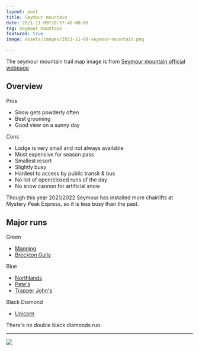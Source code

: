 ```yaml
---
layout: post
title: Seymour mountain
date: 2021-11-09T20:57:48-08:00
tag: Seymour mountain
featured: true
image: assets/images/2021-11-09-seymour-mountain.png

---
```


The seymour mountain trail map image is from [Seymour mountain official webpage](https://mtseymour.ca/trailmap)

## Overview

Pros

* Snow gets powderly often
* Best grooming
* Good view on a sunny day

Cons

* Lodge is very small and not always available
* Most expensive for season pass
* Smallest resort
* Slightly busy
* Hardest to access by public transit & bus
* No list of open/closed runs of the day
* No snow cannon for artificial snow

Though this year 2021/2022 Seymour has installed more chairlifts at Mystery Peak Express, so it is less busy than the past.

## Major runs

Green
* [Manning](/manning)
* [Brockton Gully](/brockton-gully)

Blue
* [Northlands](/northlands)
* [Pete's](/petes)
* [Trapper John's](/trapper-johns)

Black Diamond
* [Unicorn](/unicorn/)

There's no double black diamonds run.

---

![](https://vancouversnowboarding.files.wordpress.com/2021/01/pxl_20210126_202643325.jpg)
